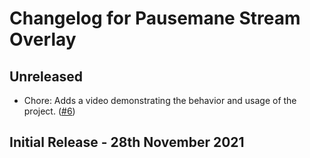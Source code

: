 # Changelog for Pausemane Stream Overlay

## Unreleased

-   Chore: Adds a video demonstrating the behavior and usage of the project. ([#6](https://github.com/PokimaneSafety/pausemane-stream-overlay/pull/6))

## Initial Release - 28th November 2021
